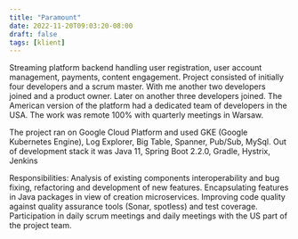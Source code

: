 ```yaml
---
title: "Paramount"
date: 2022-11-20T09:03:20-08:00
draft: false
tags: [klient]
---
```

Streaming platform backend handling user registration, user account management, payments, content engagement. Project consisted of initially four developers and a scrum master. With me another two developers joined and a product owner. Later on another three developers joined. The American version of the platform had a dedicated team of developers in the USA. The work was remote 100% with quarterly meetings in Warsaw.

The project ran on Google Cloud Platform and used GKE (Google Kubernetes Engine), Log Explorer, Big Table, Spanner, Pub/Sub, MySql. Out of development stack it was Java 11, Spring Boot 2.2.0, Gradle, Hystrix, Jenkins

Responsibilities:
Analysis of existing components interoperability and bug fixing, refactoring and development of new features.
Encapsulating features in Java packages in view of creation microservices.
Improving code quality against quality assurance tools (Sonar, spotless) and test coverage.
Participation in daily scrum meetings and daily meetings with the US part of the project team.
